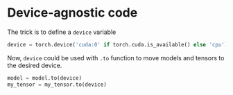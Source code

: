 # Device-agnostic code
The trick is to define a `device` variable
```Python
device = torch.device('cuda:0' if torch.cuda.is_available() else 'cpu')
```
Now, `device` could be used with `.to` function to move models and tensors to the desired device.
```Python
model = model.to(device)
my_tensor = my_tensor.to(device)
```